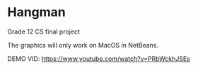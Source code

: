 # Hangman
Grade 12 CS final project

The graphics will only work on MacOS in NetBeans. 

DEMO VID:
https://www.youtube.com/watch?v=PRbWckhJSEs
